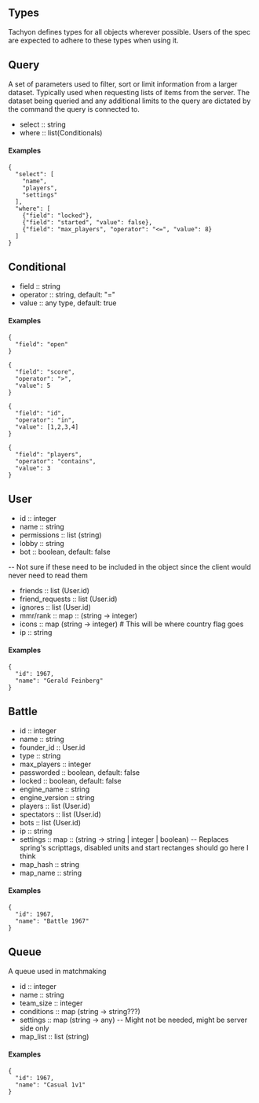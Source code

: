 ## Types
Tachyon defines types for all objects wherever possible. Users of the spec are expected to adhere to these types when using it.

## Query
A set of parameters used to filter, sort or limit information from a larger dataset. Typically used when requesting lists of items from the server. The dataset being queried and any additional limits to the query are dictated by the command the query is connected to.

* select :: string
* where :: list(Conditionals)

#### Examples
```
{
  "select": [
    "name",
    "players",
    "settings"
  ],
  "where": [
    {"field": "locked"},
    {"field": "started", "value": false},
    {"field": "max_players", "operator": "<=", "value": 8}
  ]
}
```

## Conditional
* field :: string
* operator :: string, default: "="
* value :: any type, default: true

#### Examples
```
{
  "field": "open"
}

{
  "field": "score",
  "operator": ">",
  "value": 5
}

{
  "field": "id",
  "operator": "in",
  "value": [1,2,3,4]
}

{
  "field": "players",
  "operator": "contains",
  "value": 3
}
```

## User
* id :: integer
* name :: string
* permissions :: list (string)
* lobby :: string
* bot :: boolean, default: false

-- Not sure if these need to be included in the object since the client would never need to read them
* friends :: list (User.id)
* friend_requests :: list (User.id)
* ignores :: list (User.id)
* mmr/rank :: map :: (string -> integer)
* icons :: map (string -> integer) # This will be where country flag goes
* ip :: string

#### Examples
```
{
  "id": 1967,
  "name": "Gerald Feinberg"
}
```

## Battle
* id :: integer
* name :: string
* founder_id :: User.id
* type :: string
* max_players :: integer
* passworded :: boolean, default: false
* locked :: boolean, default: false
* engine_name :: string
* engine_version :: string
* players :: list (User.id)
* spectators :: list (User.id)
* bots :: list (User.id)
* ip :: string
* settings :: map :: (string -> string | integer | boolean) -- Replaces spring's scripttags, disabled units and start rectanges should go here I think
* map_hash :: string
* map_name :: string

#### Examples
```
{
  "id": 1967,
  "name": "Battle 1967"
}
```

## Queue
A queue used in matchmaking

* id :: integer
* name :: string
* team_size :: integer
* conditions :: map (string -> string???)
* settings :: map (string -> any) -- Might not be needed, might be server side only
* map_list :: list (string)

#### Examples
```
{
  "id": 1967,
  "name": "Casual 1v1"
}
```